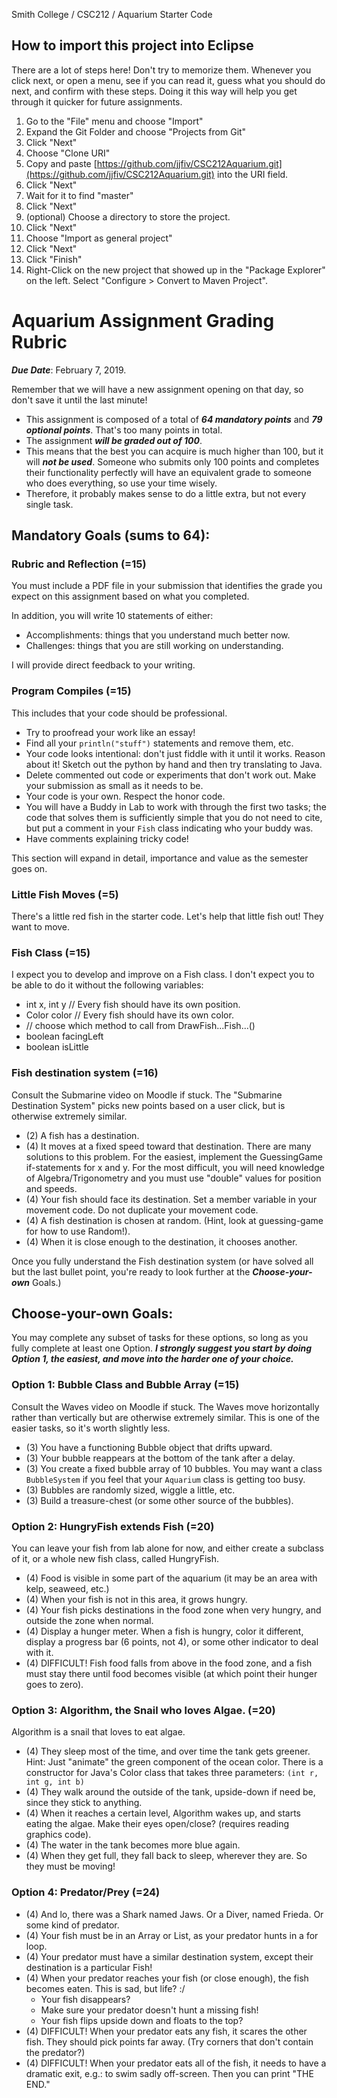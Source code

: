 Smith College / CSC212 / Aquarium Starter Code

## How to import this project into Eclipse

There are a lot of steps here! Don't try to memorize them. Whenever you click next, or open a menu, see if you can read it, guess what you should do next, and confirm with these steps. Doing it this way will help you get through it quicker for future assignments.

1. Go to the "File" menu and choose "Import"
2. Expand the Git Folder and choose "Projects from Git"
3. Click "Next"
4. Choose "Clone URI"
5. Copy and paste [https://github.com/jjfiv/CSC212Aquarium.git](https://github.com/jjfiv/CSC212Aquarium.git) into the URI field.
6. Click "Next"
7. Wait for it to find "master"
8. Click "Next"
9. (optional) Choose a directory to store the project.
10. Click "Next"
11. Choose "Import as general project"
12. Click "Next"
13. Click "Finish"
14. Right-Click on the new project that showed up in the "Package Explorer" on the left. Select "Configure > Convert to Maven Project".

# Aquarium Assignment Grading Rubric

***Due Date***: February 7, 2019.

Remember that we will have a new assignment opening on that day, so don't save it until the last minute!

- This assignment is composed of a total of ***64 mandatory points*** and ***79 optional points***. That's too many points in total.
- The assignment ***will be graded out of 100***. 
- This means that the best you can acquire is much higher than 100, but it will ***not be used***. Someone who submits only 100 points and completes their functionality perfectly will have an equivalent grade to someone who does everything, so use your time wisely.
- Therefore, it probably makes sense to do a little extra, but not every single task.

## Mandatory Goals (sums to 64):

### Rubric and Reflection (=15)

You must include a PDF file in your submission that identifies the grade you expect on this assignment based on what you completed. 

In addition, you will write 10 statements of either:
 - Accomplishments: things that you understand much better now.
 - Challenges: things that you are still working on understanding.

I will provide direct feedback to your writing.

### Program Compiles (=15)

This includes that your code should be professional. 
- Try to proofread your work like an essay! 
- Find all your ``println("stuff")`` statements and remove them, etc.
- Your code looks intentional: don't just fiddle with it until it works. Reason about it! Sketch out the python by hand and then try translating to Java.
- Delete commented out code or experiments that don't work out. Make your submission as small as it needs to be.
- Your code is your own. Respect the honor code.
- You will have a Buddy in Lab to work with through the first two tasks; the code that solves them is sufficiently simple that you do not need to cite, but put a comment in your ``Fish`` class indicating who your buddy was.
- Have comments explaining tricky code!

This section will expand in detail, importance and value as the semester goes on.

### Little Fish Moves (=5)
There's a little red fish in the starter code. Let's help that little fish out! They want to move.

### Fish Class (=15)
I expect you to develop and improve on a Fish class. I don't expect you to be able to do it without the following variables:

- int x, int y // Every fish should have its own position.
- Color color // Every fish should have its own color.
- // choose which method to call from DrawFish...Fish...()
- boolean facingLeft
- boolean isLittle

### Fish destination system (=16)

Consult the Submarine video on Moodle if stuck. The "Submarine Destination System" picks new points based on a user click, but is otherwise extremely similar.

- (2) A fish has a destination. 
- (4) It moves at a fixed speed toward that destination. There are many solutions to this problem. For the easiest, implement the GuessingGame if-statements for x and y. For the most difficult, you will need knowledge of Algebra/Trigonometry and you must use "double" values for position and speeds.
- (4) Your fish should face its destination. Set a member variable in your movement code. Do not duplicate your movement code.
- (4) A fish destination is chosen at random. (Hint, look at guessing-game for how to use Random!).
- (4) When it is close enough to the destination, it chooses another.

Once you fully understand the Fish destination system (or have solved all but the last bullet point, you're ready to look further at the ***Choose-your-own*** Goals.)

## Choose-your-own Goals:

You may complete any subset of tasks for these options, so long as you fully complete at least one Option.
***I strongly suggest you start by doing Option 1, the easiest, and move into the harder one of your choice.***

### Option 1: Bubble Class and Bubble Array (=15)

Consult the Waves video on Moodle if stuck. The Waves move horizontally rather than vertically but are otherwise extremely similar. This is one of the easier tasks, so it's worth slightly less.

- (3) You have a functioning Bubble object that drifts upward.
- (3) Your bubble reappears at the bottom of the tank after a delay.
- (3) You create a fixed bubble array of 10 bubbles. You may want a class ``BubbleSystem`` if you feel that your ``Aquarium`` class is getting too busy.
- (3) Bubbles are randomly sized, wiggle a little, etc.
- (3) Build a treasure-chest (or some other source of the bubbles).

### Option 2: HungryFish extends Fish (=20)

You can leave your fish from lab alone for now, and either create a subclass of it, or a whole new fish class, called HungryFish.

- (4) Food is visible in some part of the aquarium (it may be an area with kelp, seaweed, etc.)
- (4) When your fish is not in this area, it grows hungry.
- (4) Your fish picks destinations in the food zone when very hungry, and outside the zone when normal.
- (4) Display a hunger meter. When a fish is hungry, color it different, display a progress bar (6 points, not 4), or some other indicator to deal with it.
- (4) DIFFICULT! Fish food falls from above in the food zone, and a fish must stay there until food becomes visible (at which point their hunger goes to zero).

### Option 3: Algorithm, the Snail who loves Algae. (=20)

Algorithm is a snail that loves to eat algae. 

- (4) They sleep most of the time, and over time the tank gets greener. Hint: Just "animate" the green component of the ocean color. There is a constructor for Java's Color class that takes three parameters: ``(int r, int g, int b)``
- (4) They walk around the outside of the tank, upside-down if need be, since they stick to anything.
- (4) When it reaches a certain level, Algorithm wakes up, and starts eating the algae. Make their eyes open/close? (requires reading graphics code).
- (4) The water in the tank becomes more blue again.
- (4) When they get full, they fall back to sleep, wherever they are. So they must be moving!

### Option 4: Predator/Prey (=24)
 - (4) And lo, there was a Shark named Jaws. Or a Diver, named Frieda. Or some kind of predator.
 - (4) Your fish must be in an Array or List, as your predator hunts in a for loop.
 - (4) Your predator must have a similar destination system, except their destination is a particular Fish!
 - (4) When your predator reaches your fish (or close enough), the fish becomes eaten. This is sad, but life? :/
     - Your fish disappears?
     - Make sure your predator doesn't hunt a missing fish!
     - Your fish flips upside down and floats to the top?
 - (4) DIFFICULT! When your predator eats any fish, it scares the other fish. They should pick points far away. (Try corners that don't contain the predator?)
 - (4) DIFFICULT! When your predator eats all of the fish, it needs to have a dramatic exit, e.g.: to swim sadly off-screen. Then you can print "THE END."
 
 


